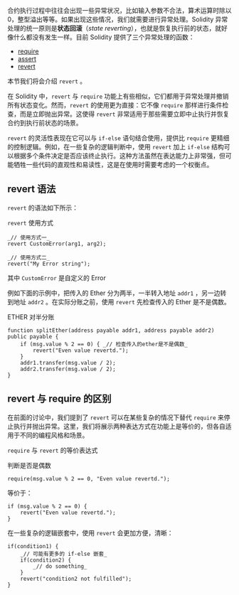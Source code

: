 
合约执行过程中往往会出现一些异常状况，比如输入参数不合法，算术运算时除以 0，整型溢出等等。如果出现这些情况，我们就需要进行异常处理。Solidity 异常处理的统一原则是**状态回滚**（_state reverting_），也就是恢复执行前的状态，就好像什么都没有发生一样。目前 Solidity 提供了三个异常处理的函数：

- [require](https://solidity-dusky.vercel.app/docs/solidity-basic/require)
- [assert](https://solidity-dusky.vercel.app/docs/solidity-basic/assert)
- [revert](https://solidity-dusky.vercel.app/docs/solidity-basic/revert)

本节我们将会介绍 `revert` 。

在 Solidity 中，`revert` 与 `require` 功能上有些相似，它们都用于异常处理并撤销所有状态变化。然而，`revert` 的使用更为直接：它不像 `require` 那样进行条件检查，而是立即抛出异常。这使得 `revert` 非常适用于那些需要立即中止执行并恢复合约到执行前状态的场景。

`revert` 的灵活性表现在它可以与 `if-else` 语句结合使用，提供比 `require` 更精细的控制逻辑。例如，在一些复杂的逻辑判断中，使用 `revert` 加上 `if-else` 结构可以根据多个条件决定是否应该终止执行。这种方法虽然在表达能力上非常强，但可能牺牲一些代码的直观性和易读性，这是在使用时需要考虑的一个权衡点。

## revert 语法

`revert` 的语法如下所示：

`revert` 使用方式

```
_// 使用方式一_
revert CustomError(arg1, arg2);

_// 使用方式二_
revert("My Error string");
```

其中 `CustomError` 是自定义的 Error

例如下面的示例中，把传入的 Ether 分为两半，一半转入地址 `addr1` ，另一边转到地址 `addr2` 。在实际分账之前，使用 `revert` 先检查传入的 Ether 是不是偶数。

ETHER 对半分账

```
function splitEther(address payable addr1, address payable addr2) public payable {
    if (msg.value % 2 == 0) { _// 检查传入的ether是不是偶数_
        revert("Even value revertd.");
    } 
    addr1.transfer(msg.value / 2);
    addr2.transfer(msg.value / 2);
}
```

## revert 与 require 的区别

在前面的讨论中，我们提到了 `revert` 可以在某些复杂的情况下替代 `require` 来停止执行并抛出异常。这里，我们将展示两种表达方式在功能上是等价的，但各自适用于不同的编程风格和场景。

`require` 与 `revert` 的等价表达式

判断是否是偶数

```
require(msg.value % 2 == 0, "Even value revertd.");
```

等价于：

```
if (msg.value % 2 == 0) {
    revert("Even value revertd.");
}
```

在一些复杂的逻辑嵌套中，使用 `revert` 会更加方便，清晰：

```
if(condition1) {
    _// 可能有更多的 if-else 嵌套_
    if(condition2) {
        _// do something_
    } 
    revert("condition2 not fulfilled");
}
```
